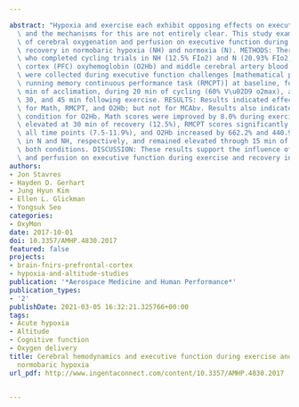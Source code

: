 ---
abstract: "Hypoxia and exercise each exhibit opposing effects on executive function,\
  \ and the mechanisms for this are not entirely clear. This study examined the influence\
  \ of cerebral oxygenation and perfusion on executive function during exercise and\
  \ recovery in normobaric hypoxia (NH) and normoxia (N). METHODS: There were 18 subjects\
  \ who completed cycling trials in NH (12.5% FIo2) and N (20.93% FIo2). Right prefrontal\
  \ cortex (PFC) oxyhemoglobin (O2Hb) and middle cerebral artery blood velocity (MCAbv)\
  \ were collected during executive function challenges [mathematical processing and\
  \ running memory continuous performance task (RMCPT)] at baseline, following 30\
  \ min of acclimation, during 20 min of cycling (60% V\u02D9 o2max), and at 1, 15,\
  \ 30, and 45 min following exercise. RESULTS: Results indicated effects of time\
  \ for Math, RMCPT, and O2Hb; but not for MCAbv. Results also indicated effects of\
  \ condition for O2Hb. Math scores were improved by 8.0% during exercise and remained\
  \ elevated at 30 min of recovery (12.5%), RMCPT scores significantly improved at\
  \ all time points (7.5-11.9%), and O2Hb increased by 662.2% and 440.9% during exercise\
  \ in N and NH, respectively, and remained elevated through 15 min of recovery in\
  \ both conditions. DISCUSSION: These results support the influence of PFC oxygenation\
  \ and perfusion on executive function during exercise and recovery in N and NH."
authors:
- Jon Stavres
- Hayden D. Gerhart
- Jung Hyun Kim
- Ellen L. Glickman
- Yongsuk Seo
categories:
- OxyMon
date: 2017-10-01
doi: 10.3357/AMHP.4830.2017
featured: false
projects:
- brain-fnirs-prefrontal-cortex
- hypoxia-and-altitude-studies
publication: '*Aerospace Medicine and Human Performance*'
publication_types:
- '2'
publishDate: 2021-03-05 16:32:21.325766+00:00
tags:
- Acute hypoxia
- Altitude
- Cognitive function
- Oxygen delivery
title: Cerebral hemodynamics and executive function during exercise and recovery in
  normobaric hypoxia
url_pdf: http://www.ingentaconnect.com/content/10.3357/AMHP.4830.2017

---
